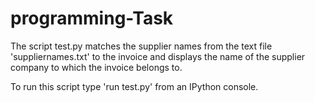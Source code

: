 # programming-Task
The script test.py matches the supplier names from the text file 'suppliernames.txt' to the invoice and displays the name of the supplier company to which the invoice belongs to.

To run this script type 'run test.py' from an IPython console.
